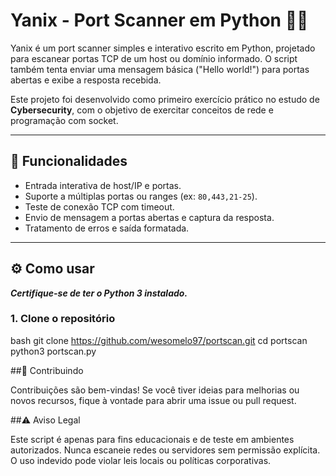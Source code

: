 # Yanix - Port Scanner em Python 🕵️‍♂️

Yanix é um port scanner simples e interativo escrito em Python, projetado para escanear portas TCP de um host ou domínio informado. O script também tenta enviar uma mensagem básica ("Hello world!") para portas abertas e exibe a resposta recebida.

Este projeto foi desenvolvido como primeiro exercício prático no estudo de **Cybersecurity**, com o objetivo de exercitar conceitos de rede e programação com socket.

---

## 📌 Funcionalidades

- Entrada interativa de host/IP e portas.
- Suporte a múltiplas portas ou ranges (ex: `80,443,21-25`).
- Teste de conexão TCP com timeout.
- Envio de mensagem a portas abertas e captura da resposta.
- Tratamento de erros e saída formatada.

---

## ⚙️ Como usar
***Certifique-se de ter o Python 3 instalado.***

### 1. Clone o repositório

bash
git clone https://github.com/wesomelo97/portscan.git
cd portscan
python3 portscan.py

##🤝 Contribuindo

Contribuições são bem-vindas! Se você tiver ideias para melhorias ou novos recursos, fique à vontade para abrir uma issue ou pull request.

##⚠️ Aviso Legal

Este script é apenas para fins educacionais e de teste em ambientes autorizados. Nunca escaneie redes ou servidores sem permissão explícita. O uso indevido pode violar leis locais ou políticas corporativas.

